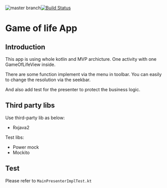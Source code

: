![master branch](https://img.shields.io/badge/master-:-blue.svg?style=social)[![Build Status](https://travis-ci.com/sasowang/GameOfLife.svg?branch=master)](https://travis-ci.org/sasowang/GameOfLife)

# Game of life App

## Introduction
This app is using whole kotlin and MVP archicture. One activity with one GameOfLifeView inside. 

There are some function implement via the menu in toolbar. You can easily to change the resolution via the seekbar.

And also add test for the presenter to protect the business logic.

## Third party libs
Use third-party lib as below:

- Rxjava2

Test libs:

- Power mock
- Mockito

## Test
Please refer to `MainPresenterImplTest.kt`
